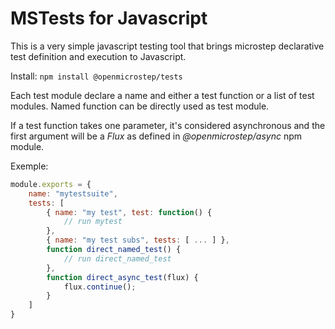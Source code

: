 # MSTests for Javascript

This is a very simple javascript testing tool that brings microstep declarative test definition and execution to Javascript.

Install: `npm install @openmicrostep/tests`

Each test module declare a name and either a test function or a list of test modules.
Named function can be directly used as test module.

If a test function takes one parameter, it's considered asynchronous and the first argument will be a _Flux_ as defined in _@openmicrostep/async_ npm module.

Exemple:

```js
module.exports = {
    name: "mytestsuite",
    tests: [
        { name: "my test", test: function() {
            // run mytest
        },
        { name: "my test subs", tests: [ ... ] },
        function direct_named_test() {
            // run direct_named_test
        },
        function direct_async_test(flux) {
            flux.continue();
        }
    ]
}
```

